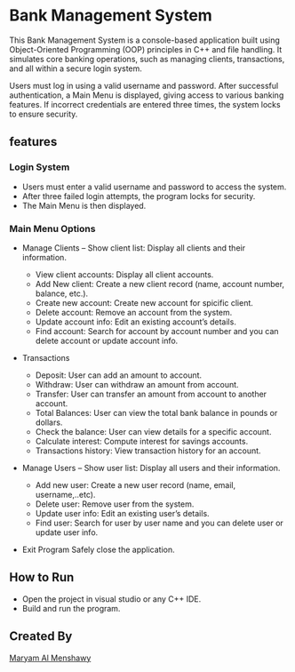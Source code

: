 # Bank Management System  

This Bank Management System is a console-based application built using Object-Oriented Programming (OOP) principles in C++ and file handling.
It simulates core banking operations, such as managing clients, transactions, and  all within a secure login system.

Users must log in using a valid username and password. After successful authentication, a Main Menu is displayed, giving access to various banking features.
If incorrect credentials are entered three times, the system locks to ensure security.

## features

### Login System
- Users must enter a valid username and password to access the system.
- After three failed login attempts, the program locks for security.
- The Main Menu is then displayed.

### Main Menu Options

- Manage Clients
   – Show client list: Display all clients and their information.
   - View client accounts: Display all client accounts.
   - Add New client: Create a new client record (name, account number, balance, etc.).
   - Create new account: Create new account for spicific client.
   - Delete account: Remove an account from the system.
   - Update account info: Edit an existing account’s details.
   - Find account: Search for account by account number and you can delete account or update account info.

- Transactions
   - Deposit: User can add an amount to account.
   - Withdraw: User can withdraw an amount from account.
   - Transfer: User can transfer an amount from account to another account.
   - Total Balances: User can view the total bank balance in pounds or dollars.
   - Check the balance: User can view details for a specific account.
   - Calculate interest: Compute interest for savings accounts.
   - Transactions history: View transaction history for an account.

- Manage Users
   – Show user list: Display all users and their information.
   - Add new user: Create a new user record (name, email, username,..etc).
   - Delete user: Remove user from the system.
   - Update user info: Edit an existing user’s details.
   - Find user: Search for user by user name and you can delete user or update user info.
 
- Exit Program
    Safely close the application.

## How to Run
- Open the project in visual studio or any C++ IDE.
- Build and run the program.

## Created By
[Maryam Al Menshawy](https://github.com/MariamAlMenshawy)

